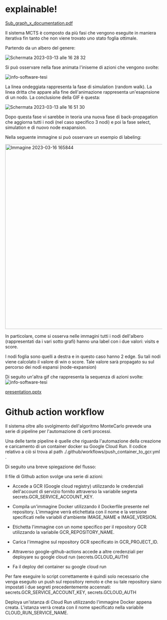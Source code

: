 # explainable!
[Sub_graph_x_documentation.pdf](https://github.com/SocialThingsIT/explainable/files/10958899/Sub_graph_x_documentation.4.pdf)

Il sistema MCTS è composto da più fasi che vengono eseguite in maniera iterativa fin tanto che non viene trovato uno stato foglia ottimale.

Partendo da un albero del genere:

![Schermata 2023-03-13 alle 16 28 32](https://user-images.githubusercontent.com/126795492/224748728-80b93f15-f2ba-4810-b040-d4e05b4b71b7.png)



Si può osservare nella fase animata l'iniseme di azioni che vengono svolte:

![info-software-tesi](https://user-images.githubusercontent.com/126795492/223439290-3da27db2-5a26-44b1-9c03-b6f81d788a0f.gif)


La linea ondeggiata rappresenta la fase di simulation (random walk).
La linea dritta che appare alla fine dell'animazione rappresenta un'esapnsione di un nodo.
La conclusione della GIF è questa:




![Schermata 2023-03-13 alle 16 51 30](https://user-images.githubusercontent.com/126795492/224755527-bfd7e298-baae-4abe-a7ad-ba5c103d9795.png)

Dopo questa fase vi sarebbe in teoria una nuova fase di back-propagation che aggiorna tutti i nodi (nel caso specifico 3 nodi) e poi la fase select, simulation e di nuovo node exapansion.

Nella seguente immagine si può osservare un esempio di labeling:

<img width="590" alt="Immagine 2023-03-16 165844" src="https://user-images.githubusercontent.com/126795492/225679913-098ddf1c-fd15-44c5-bf6b-26c88c9f781a.png">

In particolare, come si osserva nelle immagini tutti i nodi dell'albero (rappresentati da i vari sotto grafi) hanno una label con i due valori: visits e score.

I nodi foglia sono quelli a destra e in questo caso hanno 2 edge. Su tali nodi viene calcolato il valore di win o score. Tale valore sarà propagato su sul percorso dei nodi espansi (node-expansion)


Di seguito un'altra gif che rappresenta la sequenza di azioni svolte:
![info-software-tesi](https://user-images.githubusercontent.com/126795492/226555373-35b68195-07ca-4089-94b5-6248b5e1cde4.gif)


[presentation.pptx](https://github.com/SocialThingsIT/explainable/files/11030731/presentation.pptx)

# Github action workflow

Il sistema oltre allo svolgimento dell'algoritmo MonteCarlo prevede una serie di pipeline per l'automazione di certi processi.

Una delle tante pipeline è quelle che riguarda l'automazione della creazione e caricamento di un container docker su Google Cloud Run.
Il codice relativo a ciò si trova al path ./.github/workflows/push_container_to_gcr.yml .

Di seguito una breve spiegazione del flusso:

Il file di Github action svolge una serie di azioni:

- Accede a GCR (Google cloud registry) utilizzando le credenziali dell'account di servizio fornito attraverso la variabile segreta secrets.GCR_SERVICE_ACCOUNT_KEY.

- Compila un'immagine Docker utilizzando il Dockerfile presente nel repository. L'immagine verrà etichettata con il nome e la versione specificati nelle variabili d'ambiente IMAGE_NAME e IMAGE_VERSION.

- Etichetta l'immagine con un nome specifico per il repository GCR utilizzando la variabile GCR_REPOSITORY_NAME.

- Carica l'immagine sul repository GCR specificato in GCR_PROJECT_ID.

- Attraverso google-github-actions accede a altre credenziali per deployare su google cloud run (secrets.GCLOUD_AUTH)

- Fa il deploy del container su google cloud run


Per fare eseguire lo script correttamente è quindi solo necessario che venga eseguito un push sul repository remoto e che su tale repository siano impostati i due segreti precedentemente accennati: secrets.GCR_SERVICE_ACCOUNT_KEY, secrets.GCLOUD_AUTH



Deploya un'istanza di Cloud Run utilizzando l'immagine Docker appena creata. L'istanza verrà creata con il nome specificato nella variabile CLOUD_RUN_SERVICE_NAME.



